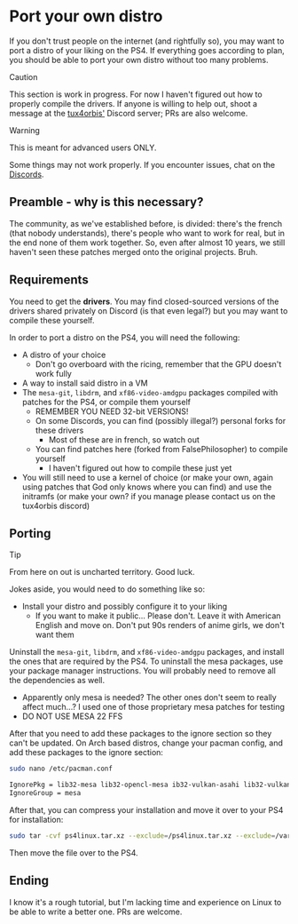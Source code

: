 # Port your own distro
If you don't trust people on the internet (and rightfully so), you may want to port a distro of your liking on the PS4. If everything goes according to plan, you should be able to port your own distro without too many problems.

> [!CAUTION]
> This section is work in progress. For now I haven't figured out how to properly compile the drivers. If anyone is willing to help out, shoot a message at the [tux4orbis'](https://discord.gg/jebUjgBu6T) Discord server; PRs are also welcome.

> [!WARNING]
> This is meant for advanced users ONLY.
> 
> Some things may not work properly. If you encounter issues, chat on the [Discords](revisions.md#important-places).

## Preamble - why is this necessary?
The community, as we've established before, is divided: there's the french (that nobody understands), there's people who want to work for real, but in the end none of them work together. So, even after almost 10 years, we still haven't seen these patches merged onto the original projects. Bruh.

## Requirements
You need to get the **drivers**. You may find closed-sourced versions of the drivers shared privately on Discord (is that even legal?) but you may want to compile these yourself.

In order to port a distro on the PS4, you will need the following:
- A distro of your choice
	- Don't go overboard with the ricing, remember that the GPU doesn't work fully
- A way to install said distro in a VM
- The `mesa-git`, `libdrm`, and `xf86-video-amdgpu` packages compiled with patches for the PS4, or compile them yourself
	- REMEMBER YOU NEED 32-bit VERSIONS!
	- On some Discords, you can find (possibly illegal?) personal forks for these drivers
		- Most of these are in french, so watch out
	- You can find patches here (forked from FalsePhilosopher) to compile yourself
		- I haven't figured out how to compile these just yet
- You will still need to use a kernel of choice (or make your own, again using patches that God only knows where you can find) and use the initramfs (or make your own? if you manage please contact us on the tux4orbis discord)

## Porting
> [!TIP]
> From here on out is uncharted territory. Good luck.

Jokes aside, you would need to do something like so:
- Install your distro and possibly configure it to your liking
	- If you want to make it public... Please don't. Leave it with American English and move on. Don't put 90s renders of anime girls, we don't want them

Uninstall the `mesa-git`, `libdrm`, and `xf86-video-amdgpu` packages, and install the ones that are required by the PS4.
To uninstall the mesa packages, use your package manager instructions. You will probably need to remove all the dependencies as well.
- Apparently only mesa is needed? The other ones don't seem to really affect much...? I used one of those proprietary mesa patches for testing
- DO NOT USE MESA 22 FFS

After that you need to add these packages to the ignore section so they can't be updated. On Arch based distros, change your pacman config, and add these packages to the ignore section:
```bash
sudo nano /etc/pacman.conf
```


```bash
IgnorePkg = lib32-mesa lib32-opencl-mesa ib32-vulkan-asahi lib32-vulkan-dzn lib32-vulkan-freedreno lib32-vulkan-gfxstream lib32-vulkan-intel lib32-vulkan-mesa-device-select lib32-vulkan-mesa-layers lib32-vulkan-nouveau lib32-vulkan-radeon lib32-vulkan-swrast lib32-vulkan-virtio mesa mesa-docs opencl-mesa vulkan-asahi vulkan-dzn vulkan-freedreno vulkan-gfxstream vulkan-intel vulkan-mesa-device-select vulkan-mesa-layers vulkan-nouveau vulkan-radeon vulkan-swrast vulkan-virtio lib32-vulkan-asahi  
IgnoreGroup = mesa
```

After that, you can compress your installation and move it over to your PS4 for installation:
```bash
sudo tar -cvf ps4linux.tar.xz --exclude=/ps4linux.tar.xz --exclude=/var/cache --one-file-system / -I "xz -9"
```

Then move the file over to the PS4.

## Ending
I know it's a rough tutorial, but I'm lacking time and experience on Linux to be able to write a better one. PRs are welcome.